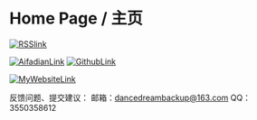 # Home Page / 主页

[![RSSlink](http://base1.dancedreamcreate.eu.org/img/rss.png)](https://blog.dancedreamcreate.eu.org/index.php/feed/)

[![AifadianLink](http://base1.dancedreamcreate.eu.org/img/afdian.ico)](https://afdian.net/a/GreatToolKit)
[![GithubLink](http://base1.dancedreamcreate.eu.org/img/github.ico)](https://github.com/DanceDreamIO)

[![MyWebsiteLink](http://base1.dancedreamcreate.eu.org/img/dancedreamnet.jpg)](http://net.dancedreamcreate.eu.org)

反馈问题、提交建议：
邮箱：dancedreambackup@163.com
QQ：3550358612
